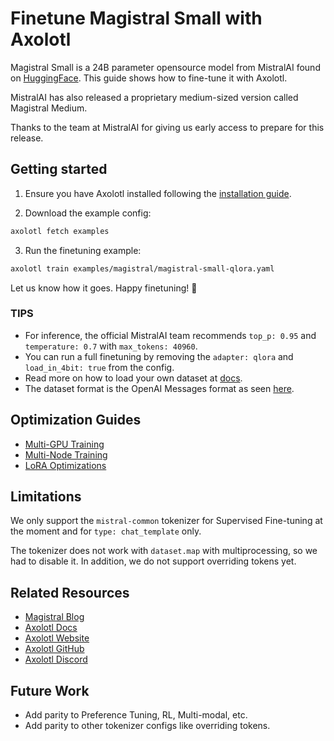 # Finetune Magistral Small with Axolotl

Magistral Small is a 24B parameter opensource model from MistralAI found on [HuggingFace](https://huggingface.co/mistralai/Magistral-Small-2506). This guide shows how to fine-tune it with Axolotl.

MistralAI has also released a proprietary medium-sized version called Magistral Medium.

Thanks to the team at MistralAI for giving us early access to prepare for this release.

## Getting started

1. Ensure you have Axolotl installed following the [installation guide](https://docs.axolotl.ai/docs/installation.html).

2. Download the example config:

```bash
axolotl fetch examples
```

3. Run the finetuning example:

```bash
axolotl train examples/magistral/magistral-small-qlora.yaml
```

Let us know how it goes. Happy finetuning! 🚀

### TIPS

- For inference, the official MistralAI team recommends `top_p: 0.95` and `temperature: 0.7` with `max_tokens: 40960`.
- You can run a full finetuning by removing the `adapter: qlora` and `load_in_4bit: true` from the config.
- Read more on how to load your own dataset at [docs](https://docs.axolotl.ai/docs/dataset_loading.html).
- The dataset format is the OpenAI Messages format as seen [here](https://docs.axolotl.ai/docs/dataset-formats/conversation.html#chat_template).

## Optimization Guides

- [Multi-GPU Training](https://docs.axolotl.ai/docs/multi-gpu.html)
- [Multi-Node Training](https://docs.axolotl.ai/docs/multi-node.html)
- [LoRA Optimizations](https://docs.axolotl.ai/docs/lora_optims.html)

## Limitations

We only support the `mistral-common` tokenizer for Supervised Fine-tuning at the moment and for `type: chat_template` only.

The tokenizer does not work with `dataset.map` with multiprocessing, so we had to disable it. In addition, we do not support overriding tokens yet.

## Related Resources

- [Magistral Blog](https://mistral.ai/news/magistral/)
- [Axolotl Docs](https://docs.axolotl.ai)
- [Axolotl Website](https://axolotl.ai)
- [Axolotl GitHub](https://github.com/axolotl-ai/axolotl)
- [Axolotl Discord](https://discord.gg/7m9sfhzaf3)


## Future Work

- Add parity to Preference Tuning, RL, Multi-modal, etc.
- Add parity to other tokenizer configs like overriding tokens.
